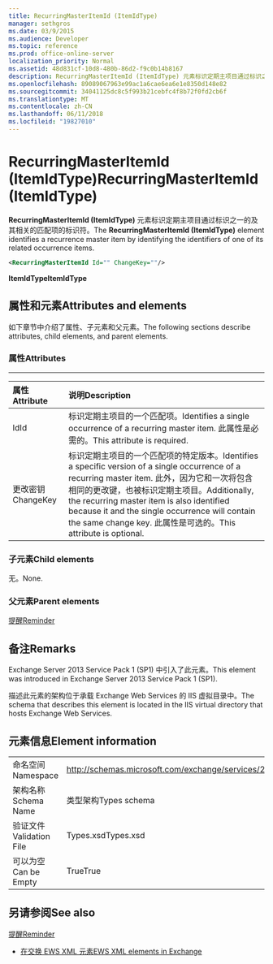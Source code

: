 ```yaml
---
title: RecurringMasterItemId (ItemIdType)
manager: sethgros
ms.date: 03/9/2015
ms.audience: Developer
ms.topic: reference
ms.prod: office-online-server
localization_priority: Normal
ms.assetid: 48d831cf-10d8-480b-86d2-f9c0b14b8167
description: RecurringMasterItemId (ItemIdType) 元素标识定期主项目通过标识之一的及其相关的匹配项的标识符。
ms.openlocfilehash: 89089067963e99ac1a6cae6ea6e1e8350d148e82
ms.sourcegitcommit: 34041125dc8c5f993b21cebfc4f8b72f0fd2cb6f
ms.translationtype: MT
ms.contentlocale: zh-CN
ms.lasthandoff: 06/11/2018
ms.locfileid: "19827010"
---
```

# <a name="recurringmasteritemid-itemidtype"></a><span data-ttu-id="7beca-103">RecurringMasterItemId (ItemIdType)</span><span class="sxs-lookup"><span data-stu-id="7beca-103">RecurringMasterItemId (ItemIdType)</span></span>

<span data-ttu-id="7beca-104">**RecurringMasterItemId (ItemIdType)** 元素标识定期主项目通过标识之一的及其相关的匹配项的标识符。</span><span class="sxs-lookup"><span data-stu-id="7beca-104">The **RecurringMasterItemId (ItemIdType)** element identifies a recurrence master item by identifying the identifiers of one of its related occurrence items.</span></span> 
  
```XML
<RecurringMasterItemId Id="" ChangeKey=""/>
```

 <span data-ttu-id="7beca-105">**ItemIdType**</span><span class="sxs-lookup"><span data-stu-id="7beca-105">**ItemIdType**</span></span>
## <a name="attributes-and-elements"></a><span data-ttu-id="7beca-106">属性和元素</span><span class="sxs-lookup"><span data-stu-id="7beca-106">Attributes and elements</span></span>

<span data-ttu-id="7beca-107">如下章节中介绍了属性、子元素和父元素。</span><span class="sxs-lookup"><span data-stu-id="7beca-107">The following sections describe attributes, child elements, and parent elements.</span></span>
  
### <a name="attributes"></a><span data-ttu-id="7beca-108">属性</span><span class="sxs-lookup"><span data-stu-id="7beca-108">Attributes</span></span>

****

|<span data-ttu-id="7beca-109">**属性**</span><span class="sxs-lookup"><span data-stu-id="7beca-109">**Attribute**</span></span>|<span data-ttu-id="7beca-110">**说明**</span><span class="sxs-lookup"><span data-stu-id="7beca-110">**Description**</span></span>|
|:-----|:-----|
|<span data-ttu-id="7beca-111">Id</span><span class="sxs-lookup"><span data-stu-id="7beca-111">Id</span></span>  <br/> |<span data-ttu-id="7beca-112">标识定期主项目的一个匹配项。</span><span class="sxs-lookup"><span data-stu-id="7beca-112">Identifies a single occurrence of a recurring master item.</span></span> <span data-ttu-id="7beca-113">此属性是必需的。</span><span class="sxs-lookup"><span data-stu-id="7beca-113">This attribute is required.</span></span>  <br/> |
|<span data-ttu-id="7beca-114">更改密钥</span><span class="sxs-lookup"><span data-stu-id="7beca-114">ChangeKey</span></span>  <br/> |<span data-ttu-id="7beca-115">标识定期主项目的一个匹配项的特定版本。</span><span class="sxs-lookup"><span data-stu-id="7beca-115">Identifies a specific version of a single occurrence of a recurring master item.</span></span> <span data-ttu-id="7beca-116">此外，因为它和一次将包含相同的更改键，也被标识定期主项目。</span><span class="sxs-lookup"><span data-stu-id="7beca-116">Additionally, the recurring master item is also identified because it and the single occurrence will contain the same change key.</span></span> <span data-ttu-id="7beca-117">此属性是可选的。</span><span class="sxs-lookup"><span data-stu-id="7beca-117">This attribute is optional.</span></span>  <br/> |
   
### <a name="child-elements"></a><span data-ttu-id="7beca-118">子元素</span><span class="sxs-lookup"><span data-stu-id="7beca-118">Child elements</span></span>

<span data-ttu-id="7beca-119">无。</span><span class="sxs-lookup"><span data-stu-id="7beca-119">None.</span></span>
  
### <a name="parent-elements"></a><span data-ttu-id="7beca-120">父元素</span><span class="sxs-lookup"><span data-stu-id="7beca-120">Parent elements</span></span>

[<span data-ttu-id="7beca-121">提醒</span><span class="sxs-lookup"><span data-stu-id="7beca-121">Reminder</span></span>](reminder.md)
  
## <a name="remarks"></a><span data-ttu-id="7beca-122">备注</span><span class="sxs-lookup"><span data-stu-id="7beca-122">Remarks</span></span>

<span data-ttu-id="7beca-123">Exchange Server 2013 Service Pack 1 (SP1) 中引入了此元素。</span><span class="sxs-lookup"><span data-stu-id="7beca-123">This element was introduced in Exchange Server 2013 Service Pack 1 (SP1).</span></span>
  
<span data-ttu-id="7beca-124">描述此元素的架构位于承载 Exchange Web Services 的 IIS 虚拟目录中。</span><span class="sxs-lookup"><span data-stu-id="7beca-124">The schema that describes this element is located in the IIS virtual directory that hosts Exchange Web Services.</span></span>
  
## <a name="element-information"></a><span data-ttu-id="7beca-125">元素信息</span><span class="sxs-lookup"><span data-stu-id="7beca-125">Element information</span></span>

|||
|:-----|:-----|
|<span data-ttu-id="7beca-126">命名空间</span><span class="sxs-lookup"><span data-stu-id="7beca-126">Namespace</span></span>  <br/> |http://schemas.microsoft.com/exchange/services/2006/types  <br/> |
|<span data-ttu-id="7beca-127">架构名称</span><span class="sxs-lookup"><span data-stu-id="7beca-127">Schema Name</span></span>  <br/> |<span data-ttu-id="7beca-128">类型架构</span><span class="sxs-lookup"><span data-stu-id="7beca-128">Types schema</span></span>  <br/> |
|<span data-ttu-id="7beca-129">验证文件</span><span class="sxs-lookup"><span data-stu-id="7beca-129">Validation File</span></span>  <br/> |<span data-ttu-id="7beca-130">Types.xsd</span><span class="sxs-lookup"><span data-stu-id="7beca-130">Types.xsd</span></span>  <br/> |
|<span data-ttu-id="7beca-131">可以为空</span><span class="sxs-lookup"><span data-stu-id="7beca-131">Can be Empty</span></span>  <br/> |<span data-ttu-id="7beca-132">True</span><span class="sxs-lookup"><span data-stu-id="7beca-132">True</span></span>  <br/> |
   
## <a name="see-also"></a><span data-ttu-id="7beca-133">另请参阅</span><span class="sxs-lookup"><span data-stu-id="7beca-133">See also</span></span>



[<span data-ttu-id="7beca-134">提醒</span><span class="sxs-lookup"><span data-stu-id="7beca-134">Reminder</span></span>](reminder.md)


- [<span data-ttu-id="7beca-135">在交换 EWS XML 元素</span><span class="sxs-lookup"><span data-stu-id="7beca-135">EWS XML elements in Exchange</span></span>](ews-xml-elements-in-exchange.md)

